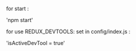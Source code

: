for start :

'npm start'

for use REDUX_DEVTOOLS: set in config/index.js :

'isActiveDevTool = true'
